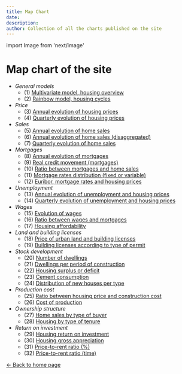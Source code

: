 ```yaml
---
title: Map Chart
date:
description:
author: Collection of all the charts published on the site
---
```


import Image from 'next/image'

# Map chart of the site

+ _General models_
  * (1) [Multivariate model, housing overview](/images/multivariate.png)
  * (2) [Rainbow model, housing cycles](/images/rainbow.png)
+ _Price_
  * (3) [Annual evolution of housing prices](/images/priceyearly.png)
  * (4) [Quarterly evolution of housing prices](/images/pricequarterly.png)
+ _Sales_
  * (5) [Annual evolution of home sales](/images/salesyearly1.png)
  * (6) [Annual evolution of home sales (disaggregated)](/images/salesyearly2.png)
  * (7) [Quarterly evolution of home sales](/images/salesquarterly.png)
+ _Mortgages_
  * (8) [Annual evolution of mortgages](/images/credityearly.png)
  * (9) [Real credit movement (mortgages)](/images/creditmovement.png)
  * (10) [Ratio between mortgages and home sales](/images/creditratio.png)
  * (11) [Mortgage rates distribution (fixed or variable)](/images/typemortgage.png)
  * (12) [Euribor, mortgage rates and housing prices](/images/euribor.png)
+ _Unemployment_
  * (13) [Annual evolution of unemployment and housing prices](/images/labor1.png)
  * (14) [Quarterly evolution of unemployment and housing prices](/images/labor2.png)
+ _Wages_
  * (15) [Evolution of wages](/images/wageyearly.png)
  * (16) [Ratio between wages and mortgages](/images/wageratio.png)
  * (17) [Housing affordability](/images/wageaffordability.png)
+ _Land and building licenses_
  * (18) [Price of urban land and building licenses](/images/permitsland.png)
  * (19) [Building licenses according to type of permit](/images/permitstype.png)
+ _Stock development_
  * (20) [Number of dwellings](/images/stockyearly.png)
  * (21) [Dwellings per period of construction](/images/stockperiods.png)
  * (22) [Housing surplus or deficit](/images/stockbalance.png)
  * (23) [Cement consumption](/images/cement.png)
  * (24) [Distribution of new houses per type](/images/typehouse.png)
+ _Production cost_
  * (25) [Ratio between housing price and construction cost](/images/costratio.png)
  * (26) [Cost of production ](/images/costchange.png)
+ _Ownership structure_
  * (27) [Home sales by type of buyer](/images/buyer.png)
  * (28) [Housing by type of tenure](/images/tenure.png)
+ _Return on investment_
  * (29) [Housing return on investment](/images/roinet.png)
  * (30) [Housing gross appreciation](/images/roigross.png)
  * (31) [Price-to-rent ratio (%)](/images/rentratio.png)
  * (32) [Price-to-rent ratio (time)](/images/renttime.png)

<div class="meta-line"><a class="meta-back" href="/">← Back to home page</a></div>
